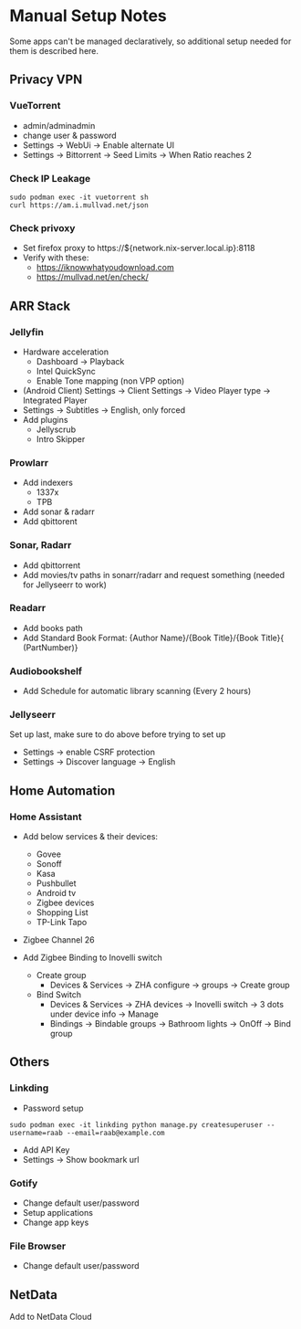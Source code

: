 # Manual Setup Notes

Some apps can't be managed declaratively, so additional setup needed for them is described here.

## Privacy VPN

### VueTorrent

- admin/adminadmin
- change user & password
- Settings -> WebUi -> Enable alternate UI
- Settings -> Bittorrent -> Seed Limits -> When Ratio reaches 2

### Check IP Leakage

```console
sudo podman exec -it vuetorrent sh
curl https://am.i.mullvad.net/json
```

### Check privoxy

- Set firefox proxy to https://${network.nix-server.local.ip}:8118
- Verify with these:
  - https://iknowwhatyoudownload.com
  - https://mullvad.net/en/check/

## ARR Stack

### Jellyfin

- Hardware acceleration
  - Dashboard -> Playback
  - Intel QuickSync
  - Enable Tone mapping (non VPP option)
- (Android Client) Settings -> Client Settings -> Video Player type -> Integrated Player
- Settings -> Subtitles -> English, only forced
- Add plugins
  - Jellyscrub
  - Intro Skipper

### Prowlarr

- Add indexers
  - 1337x
  - TPB
- Add sonar & radarr
- Add qbittorent

### Sonar, Radarr

- Add qbittorrent
- Add movies/tv paths in sonarr/radarr and request something (needed for Jellyseerr to work)

### Readarr

- Add books path
- Add Standard Book Format: {Author Name}/{Book Title}/{Book Title}{ (PartNumber)}

### Audiobookshelf

- Add Schedule for automatic library scanning (Every 2 hours)

### Jellyseerr

Set up last, make sure to do above before trying to set up

- Settings -> enable CSRF protection
- Settings -> Discover language -> English

## Home Automation

### Home Assistant

- Add below services & their devices:
  - Govee
  - Sonoff
  - Kasa
  - Pushbullet
  - Android tv
  - Zigbee devices
  - Shopping List
  - TP-Link Tapo
- Zigbee Channel 26

- Add Zigbee Binding to Inovelli switch
  - Create group
    - Devices & Services -> ZHA configure -> groups -> Create group
  - Bind Switch
    - Devices & Services -> ZHA devices -> Inovelli switch -> 3 dots under device info -> Manage
    - Bindings -> Bindable groups -> Bathroom lights -> OnOff -> Bind group

## Others

### Linkding

- Password setup

```
sudo podman exec -it linkding python manage.py createsuperuser --username=raab --email=raab@example.com
```

- Add API Key
- Settings -> Show bookmark url

### Gotify

- Change default user/password
- Setup applications
- Change app keys

### File Browser

- Change default user/password

## NetData

Add to NetData Cloud
